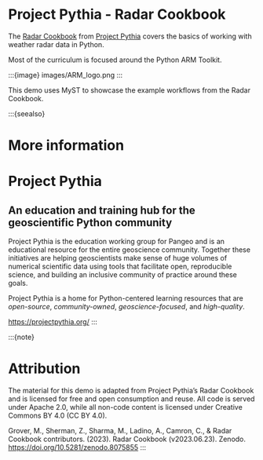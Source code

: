 # Project Pythia - Radar Cookbook

The [Radar Cookbook](https://projectpythia.org/radar-cookbook) from [Project Pythia](https://projectpythia.org/) 
 covers the basics of working with weather radar data in Python.

Most of the curriculum is focused around the Python ARM Toolkit.

:::{image} images/ARM_logo.png
:::

This demo uses MyST to showcase the example workflows from the Radar Cookbook.

:::{seealso}
# More information

# Project Pythia

## An education and training hub for the geoscientific Python community

Project Pythia is the education working group for Pangeo and is an educational resource for the entire geoscience community. Together these initiatives are helping geoscientists make sense of huge volumes of numerical scientific data using tools that facilitate open, reproducible science, and building an inclusive community of practice around these goals.

Project Pythia is a home for Python-centered learning resources that are _open-source_, _community-owned_, _geoscience-focused_, and _high-quality_.

https://projectpythia.org/
:::


:::{note}
# Attribution

The material for this demo is adapted from Project Pythia’s Radar Cookbook and is licensed for free and open consumption and reuse. All code is served under Apache 2.0, while all non-code content is licensed under Creative Commons BY 4.0 (CC BY 4.0). 

Grover, M., Sherman, Z., Sharma, M., Ladino, A., Camron, C., & Radar Cookbook contributors. (2023). Radar Cookbook (v2023.06.23). Zenodo. https://doi.org/10.5281/zenodo.8075855
:::